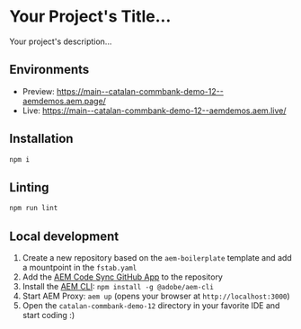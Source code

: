 # Your Project's Title...
Your project's description...

## Environments
- Preview: https://main--catalan-commbank-demo-12--aemdemos.aem.page/
- Live: https://main--catalan-commbank-demo-12--aemdemos.aem.live/

## Installation

```sh
npm i
```

## Linting

```sh
npm run lint
```

## Local development

1. Create a new repository based on the `aem-boilerplate` template and add a mountpoint in the `fstab.yaml`
1. Add the [AEM Code Sync GitHub App](https://github.com/apps/aem-code-sync) to the repository
1. Install the [AEM CLI](https://github.com/adobe/helix-cli): `npm install -g @adobe/aem-cli`
1. Start AEM Proxy: `aem up` (opens your browser at `http://localhost:3000`)
1. Open the `catalan-commbank-demo-12` directory in your favorite IDE and start coding :)

